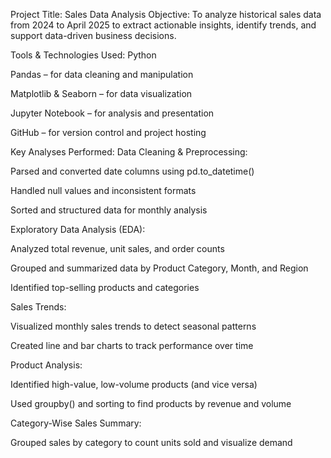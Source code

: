 
Project Title: Sales Data Analysis Objective: To analyze historical sales data from 2024 to April 2025 to extract actionable insights, identify trends, and support data-driven business decisions.

Tools & Technologies Used: Python

Pandas – for data cleaning and manipulation

Matplotlib & Seaborn – for data visualization

Jupyter Notebook – for analysis and presentation

GitHub – for version control and project hosting

Key Analyses Performed: Data Cleaning & Preprocessing:

Parsed and converted date columns using pd.to_datetime()

Handled null values and inconsistent formats

Sorted and structured data for monthly analysis

Exploratory Data Analysis (EDA):

Analyzed total revenue, unit sales, and order counts

Grouped and summarized data by Product Category, Month, and Region

Identified top-selling products and categories

Sales Trends:

Visualized monthly sales trends to detect seasonal patterns

Created line and bar charts to track performance over time

Product Analysis:

Identified high-value, low-volume products (and vice versa)

Used groupby() and sorting to find products by revenue and volume

Category-Wise Sales Summary:

Grouped sales by category to count units sold and visualize demand

